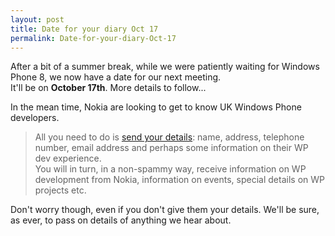 ```yaml
---
layout: post
title: Date for your diary Oct 17
permalink: Date-for-your-diary-Oct-17
---
```


After a bit of a summer break, while we were patiently waiting for Windows Phone 8, we now have a date for our next meeting.  
It'll be on **October 17th**. More details to follow...

In the mean time, Nokia are looking to get to know UK Windows Phone developers.

> All you need to do is [send your details](mailto://nick@catchyagency.com): name, address, telephone number, email address and perhaps some information on their WP dev experience.  
> You will in turn, in a non-spammy way, receive information on WP development from Nokia, information on events, special details on WP projects etc.

Don't worry though, even if you don't give them your details. We'll be sure, as ever, to pass on details of anything we hear about.
